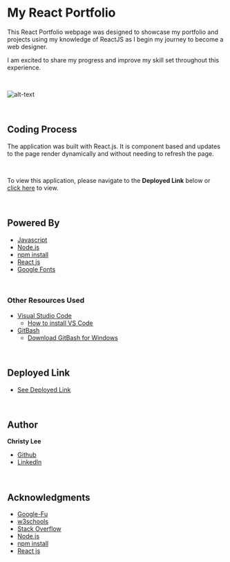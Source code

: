 # My React Portfolio

This React Portfolio webpage was designed to showcase my portfolio and projects using my knowledge of ReactJS as I begin my journey to become a web designer. 

I am excited to share my progress and improve my skill set throughout this experience.

<br>

![alt-text](react-portfolio1.gif)

<br>

## Coding Process

The application was built with React.js. It is component based and updates to the page render dynamically and without needing to refresh the page.

<br>

To view this application, please navigate to the **Deployed Link** below or [click here](https://christyglee.github.io/react-portfolio/) to view.

<br>

## Powered By

* [Javascript](https://developer.mozilla.org/en-US/docs/Web/JavaScript)
* [Node.js](https://nodejs.org/en/)
* [npm install](https://nodejs.org/en/)
* [React js](https://reactjs.org/)
* [Google Fonts](https://fonts.google.com/)

<br>

### Other Resources Used

* [Visual Studio Code](https://code.visualstudio.com/)
    * [How to install VS Code](https://code.visualstudio.com/docs/setup/setup-overview)
* [GitBash](https://gitforwindows.org/)
    * [Download GitBash for Windows](https://git-scm.com/downloads)

<br>

## Deployed Link

* [See Deployed Link](https://christyglee.github.io/react-portfolio/)

<br>

## Author
**Christy Lee** 

- [Github](https://github.com/christyglee)
- [LinkedIn](https://www.linkedin.com/in/christy-g-lee/)

<br> 

## Acknowledgments

* [Google-Fu](https://www.google.com)
* [w3schools](https://www.w3schools.com/)
* [Stack Overflow](https://stackoverflow.com/search?q=over)
* [Node.js](https://nodejs.org/en/)
* [npm install](https://nodejs.org/en/)
* [React js](https://reactjs.org/)